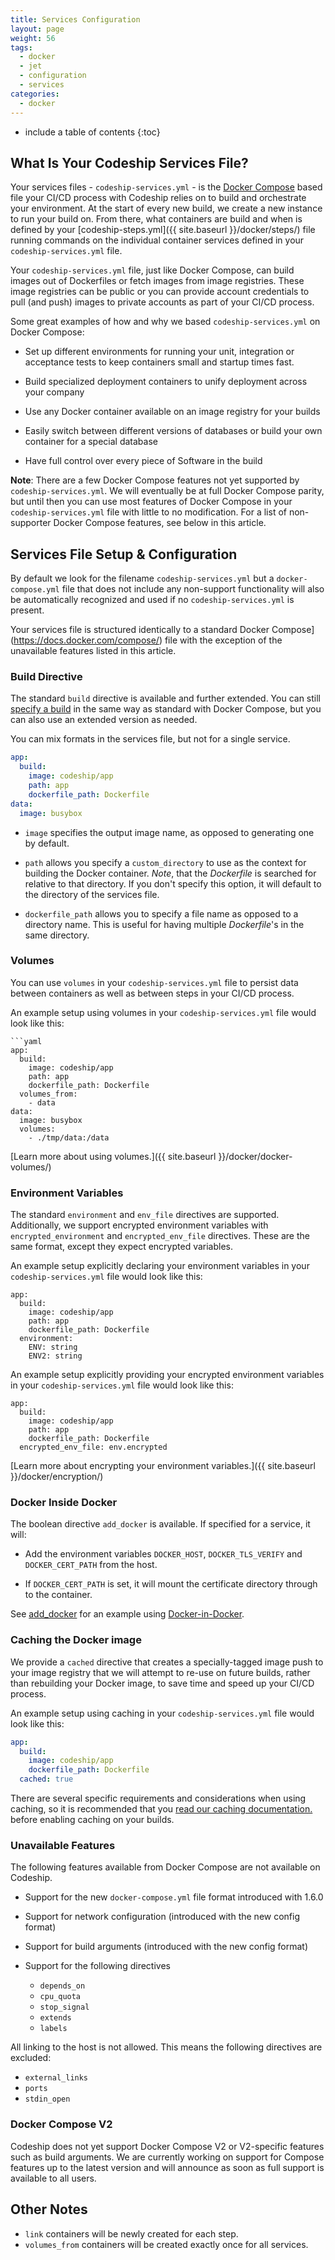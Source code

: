 ```yaml
---
title: Services Configuration
layout: page
weight: 56
tags:
  - docker
  - jet
  - configuration
  - services
categories:
  - docker
---
```


* include a table of contents
{:toc}

## What Is Your Codeship Services File?
Your services files - `codeship-services.yml` - is the [Docker Compose](https://docs.docker.com/compose/) based file your CI/CD process with Codeship relies on to build and orchestrate your environment. At the start of every new build, we create a new instance to run your build on. From there, what containers are build and when is defined by your [codeship-steps.yml]({{ site.baseurl }}/docker/steps/) file running commands on the individual container services defined in your `codeship-services.yml` file.

Your `codeship-services.yml` file, just like Docker Compose, can build images out of Dockerfiles or fetch images from image registries. These image registries can be public or you can provide account credentials to pull (and push) images to private accounts as part of your CI/CD process.

Some great examples of how and why we based `codeship-services.yml` on Docker Compose:

* Set up different environments for running your unit, integration or acceptance tests to keep containers small and startup times fast.

* Build specialized deployment containers to unify deployment across your company

* Use any Docker container available on an image registry for your builds

* Easily switch between different versions of databases or build your own container for a special database

* Have full control over every piece of Software in the build

**Note**: There are a few Docker Compose features not yet supported by `codeship-services.yml`. We will eventually be at full Docker Compose parity, but until then you can use most features of Docker Compose in your `codeship-services.yml` file with little to no modification. For a list of non-supporter Docker Compose features, see below in this article.

## Services File Setup & Configuration
By default we look for the filename `codeship-services.yml` but a `docker-compose.yml` file that does not include any non-support functionality will also be automatically recognized and used if no `codeship-services.yml` is present.

Your services file is structured identically to a standard Docker Compose](https://docs.docker.com/compose/) file with the exception of the unavailable features listed in this article.

### Build Directive
The standard `build` directive is available and further extended. You can still [specify a build](https://docs.docker.com/compose/compose-file/#build) in the same way as standard with Docker Compose, but you can also use an extended version as needed.

You can mix formats in the services file, but not for a single service.

```yaml
app:
  build:
    image: codeship/app
    path: app
    dockerfile_path: Dockerfile
data:
  image: busybox
```

* `image` specifies the output image name, as opposed to generating one by default.

* `path` allows you specify a `custom_directory` to use as the context for building the Docker container. _Note_, that the _Dockerfile_ is searched for relative to that directory. If you don't specify this option, it will default to the directory of the services file.

* `dockerfile_path` allows you to specify a file name as opposed to a directory name. This is useful for having multiple _Dockerfile_'s in the same directory.

### Volumes
You can use `volumes` in your `codeship-services.yml` file to persist data between containers as well as between steps in your CI/CD process.

An example setup using volumes in your `codeship-services.yml` file would look like this:

```
```yaml
app:
  build:
    image: codeship/app
    path: app
    dockerfile_path: Dockerfile
  volumes_from:
    - data
data:
  image: busybox
  volumes:
    - ./tmp/data:/data
```

[Learn more about using volumes.]({{ site.baseurl }}/docker/docker-volumes/)

### Environment Variables
The standard `environment` and `env_file` directives are supported. Additionally, we support encrypted environment variables with `encrypted_environment` and `encrypted_env_file` directives. These are the same format, except they expect encrypted variables.

An example setup explicitly declaring your environment variables in your `codeship-services.yml` file would look like this:

```
app:
  build:
    image: codeship/app
    path: app
    dockerfile_path: Dockerfile
  environment:
    ENV: string
    ENV2: string
```

An example setup explicitly providing your encrypted environment variables in your `codeship-services.yml` file would look like this:

```
app:
  build:
    image: codeship/app
    path: app
    dockerfile_path: Dockerfile
  encrypted_env_file: env.encrypted
```

[Learn more about encrypting your environment variables.]({{ site.baseurl }}/docker/encryption/)

### Docker Inside Docker
The boolean directive `add_docker` is available. If specified for a service, it will:

* Add the environment variables `DOCKER_HOST`, `DOCKER_TLS_VERIFY` and `DOCKER_CERT_PATH` from the host.

* If `DOCKER_CERT_PATH` is set, it will mount the certificate directory through to the container.

See [add_docker](https://github.com/codeship/codeship-tool-examples/tree/master/14.add_docker) for an example using [Docker-in-Docker](https://registry.hub.docker.com/u/jpetazzo/dind).

### Caching the Docker image
We provide a `cached` directive that creates a specially-tagged image push to your image registry that we will attempt to re-use on future builds, rather than rebuilding your Docker image, to save time and speed up your CI/CD process.

An example setup using caching in your `codeship-services.yml` file would look like this:

```yml
app:
  build:
    image: codeship/app
    dockerfile_path: Dockerfile
  cached: true
```

There are several specific requirements and considerations when using caching, so it is recommended that you [read our caching documentation.](https://github.com/codeship/codeship-tool-examples/tree/master/17.caching) before enabling caching on your builds.

### Unavailable Features
The following features available from Docker Compose are not available on Codeship.

* Support for the new `docker-compose.yml` file format introduced with 1.6.0

* Support for network configuration (introduced with the new config format)

* Support for build arguments (introduced with the new config format)

* Support for the following directives

  * `depends_on`
  * `cpu_quota`
  * `stop_signal`
  * `extends`
  * `labels`

All linking to the host is not allowed. This means the following directives are excluded:

  * `external_links`
  * `ports`
  * `stdin_open`

### Docker Compose V2
Codeship does not yet support Docker Compose V2 or V2-specific features such as build arguments. We are currently working on support for Compose features up to the latest version and will announce as soon as full support is available to all users.  

## Other Notes

* `link` containers will be newly created for each step.
* `volumes_from` containers will be created exactly once for all services.
